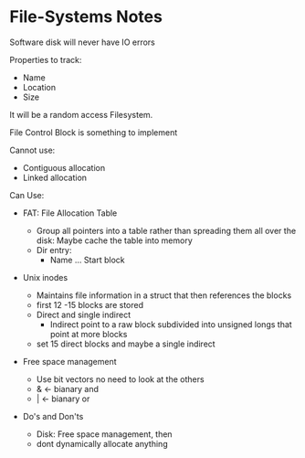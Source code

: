 # File-Systems Notes

Software disk will never have IO errors

Properties to track:

+ Name
+ Location
+ Size

It will be a random access Filesystem.

File Control Block is something to implement

Cannot use:

+ Contiguous allocation
+ Linked allocation


Can Use:

+ FAT: File Allocation Table
  + Group all pointers into a table rather than spreading them all over the disk: Maybe cache the table into memory
  + Dir entry:
    + Name ... Start block

+ Unix inodes
  + Maintains file information in a struct that then references the blocks
  + first 12 -15 blocks are stored
  + Direct and single indirect
    + Indirect point to a raw block subdivided into unsigned longs that point at more blocks
  + set 15 direct blocks and maybe a single indirect

+ Free space management
  + Use bit vectors no need to look at the others
  + & <- bianary and
  + | <- bianary or


+ Do's and Don'ts
  + Disk: Free space management, then
  + dont dynamically allocate anything
